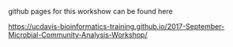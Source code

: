
github pages for this workshow can be found here

https://ucdavis-bioinformatics-training.github.io/2017-September-Microbial-Community-Analysis-Workshop/
